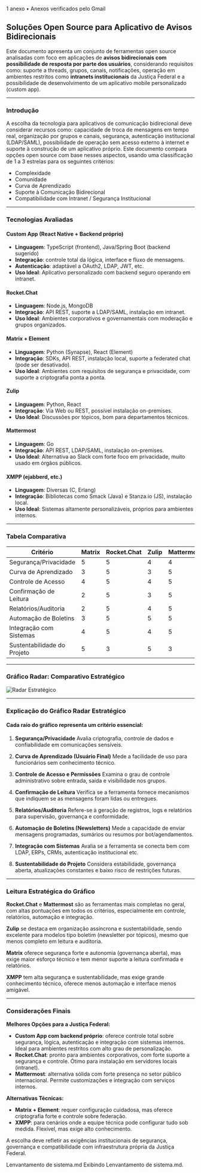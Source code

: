 
1 anexo
  •  Anexos verificados pelo Gmail
## Soluções Open Source para Aplicativo de Avisos Bidirecionais

Este documento apresenta um conjunto de ferramentas open source analisadas com foco em aplicações de **avisos bidirecionais com possibilidade de resposta por parte dos usuários**, considerando requisitos como: suporte a threads, grupos, canais, notificações, operação em ambientes restritos como **intranets institucionais** da Justiça Federal e a possibilidade de desenvolvimento de um aplicativo mobile personalizado (custom app).

---

### Introdução

A escolha da tecnologia para aplicativos de comunicação bidirecional deve considerar recursos como: capacidade de troca de mensagens em tempo real, organização por grupos e canais, segurança, autenticação institucional (LDAP/SAML), possibilidade de operação sem acesso externo à internet e suporte à construção de um aplicativo próprio. Este documento compara opções open source com base nesses aspectos, usando uma classificação de 1 a 3 estrelas para os seguintes critérios:

* Complexidade
* Comunidade
* Curva de Aprendizado
* Suporte à Comunicação Bidirecional
* Compatibilidade com Intranet / Segurança Institucional

---

### Tecnologias Avaliadas

#### Custom App (React Native + Backend próprio)

* **Linguagem**: TypeScript (frontend), Java/Spring Boot (backend sugerido)
* **Integração**: controle total da lógica, interface e fluxo de mensagens.
* **Autenticação**: adaptável a OAuth2, LDAP, JWT, etc.
* **Uso Ideal**: Aplicativo personalizado com backend seguro operando em intranet.

#### Rocket.Chat

* **Linguagem**: Node.js, MongoDB
* **Integração**: API REST, suporte a LDAP/SAML, instalação em intranet.
* **Uso Ideal**: Ambientes corporativos e governamentais com moderação e grupos organizados.

#### Matrix + Element

* **Linguagem**: Python (Synapse), React (Element)
* **Integração**: SDKs, API REST, instalação local, suporte a federated chat (pode ser desativado).
* **Uso Ideal**: Ambientes com requisitos de segurança e privacidade, com suporte a criptografia ponta a ponta.

#### Zulip

* **Linguagem**: Python, React
* **Integração**: Via Web ou REST, possível instalação on-premises.
* **Uso Ideal**: Discussões por tópicos, bom para departamentos técnicos.

#### Mattermost

* **Linguagem**: Go
* **Integração**: API REST, LDAP/SAML, instalação on-premises.
* **Uso Ideal**: Alternativa ao Slack com forte foco em privacidade, muito usado em órgãos públicos.

#### XMPP (ejabberd, etc.)

* **Linguagem**: Diversas (C, Erlang)
* **Integração**: Bibliotecas como Smack (Java) e Stanza.io (JS), instalação local.
* **Uso Ideal**: Sistemas altamente personalizáveis, próprios para ambientes internos.

---

### Tabela Comparativa

| Critério                    | Matrix | Rocket.Chat | Zulip | Mattermost | XMPP |
| --------------------------- | ------ | ----------- | ----- | ---------- | ---- |
| Segurança/Privacidade       | 5      | 5           | 4     | 4          | 5    |
| Curva de Aprendizado        | 3      | 5           | 3     | 5          | 2    |
| Controle de Acesso          | 4      | 5           | 4     | 5          | 3    |
| Confirmação de Leitura      | 2      | 5           | 3     | 5          | 1    |
| Relatórios/Auditoria        | 2      | 5           | 4     | 5          | 2    |
| Automação de Boletins       | 3      | 5           | 5     | 5          | 2    |
| Integração com Sistemas     | 4      | 5           | 4     | 5          | 3    |
| Sustentabilidade do Projeto | 5      | 3           | 5     | 3          | 5    |

---

### Gráfico Radar: Comparativo Estratégico

![Radar Estratégico](/home/scutulatus/UFMT/Specialization/DevOps/IT_Residency/Projects/SECON/comparativo.png)

---

### Explicação do Gráfico Radar Estratégico

#### Cada raio do gráfico representa um critério essencial:

1. **Segurança/Privacidade**
   Avalia criptografia, controle de dados e confiabilidade em comunicações sensíveis.

2. **Curva de Aprendizado (Usuário Final)**
   Mede a facilidade de uso para funcionários sem conhecimento técnico.

3. **Controle de Acesso e Permissões**
   Examina o grau de controle administrativo sobre entrada, saída e visibilidade nos grupos.

4. **Confirmação de Leitura**
   Verifica se a ferramenta fornece mecanismos que indiquem se as mensagens foram lidas ou entregues.

5. **Relatórios/Auditoria**
   Refere-se à geração de registros, logs e relatórios para supervisão, governança e conformidade.

6. **Automação de Boletins (Newsletters)**
   Mede a capacidade de enviar mensagens programadas, sumários ou resumos por bot/agendamentos.

7. **Integração com Sistemas**
   Avalia se a ferramenta se conecta bem com LDAP, ERPs, CRMs, autenticação institucional etc.

8. **Sustentabilidade do Projeto**
   Considera estabilidade, governança aberta, atualizações constantes e baixo risco de restrições futuras.

---

### Leitura Estratégica do Gráfico

**Rocket.Chat** e **Mattermost** são as ferramentas mais completas no geral, com altas pontuações em todos os critérios, especialmente em controle, relatórios, automação e integração.

**Zulip** se destaca em organização assíncrona e sustentabilidade, sendo excelente para modelos tipo boletim (newsletter por tópicos), mesmo que menos completo em leitura e auditoria.

**Matrix** oferece segurança forte e autonomia (governança aberta), mas exige maior esforço técnico e tem menor suporte a leitura confirmada e relatórios.

**XMPP** tem alta segurança e sustentabilidade, mas exige grande conhecimento técnico, oferece menos automação e interface menos amigável.

---

### Considerações Finais

**Melhores Opções para a Justiça Federal:**

* **Custom App com backend próprio**: oferece controle total sobre segurança, lógica, autenticação e integração com sistemas internos. Ideal para ambientes restritos com alto grau de personalização.
* **Rocket.Chat**: pronto para ambientes corporativos, com forte suporte a segurança e controle. Ótimo para instalação em servidores locais (intranet).
* **Mattermost**: alternativa sólida com forte presença no setor público internacional. Permite customizações e integração com serviços internos.

**Alternativas Técnicas:**

* **Matrix + Element**: requer configuração cuidadosa, mas oferece criptografia forte e controle sobre federação.
* **XMPP**: para cenários onde a equipe técnica pode configurar tudo sob medida. Flexível, mas exige alto conhecimento.

A escolha deve refletir as exigências institucionais de segurança, governança e compatibilidade com infraestrutura própria da Justiça Federal.

Lenvantamento de sistema.md
Exibindo Lenvantamento de sistema.md.
